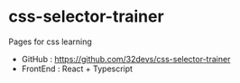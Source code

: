 # css-selector-trainer
Pages for css learning


- GitHub : https://github.com/32devs/css-selector-trainer
- FrontEnd : React + Typescript
